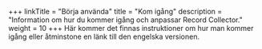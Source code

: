 +++
linkTitle = "Börja använda"
title = "Kom igång"
description = "Information om hur du kommer igång och anpassar Record Collector."
weight = 10
+++
Här kommer det finnas instruktioner om hur man kommer igång eller åtminstone en länk till den engelska versionen.
